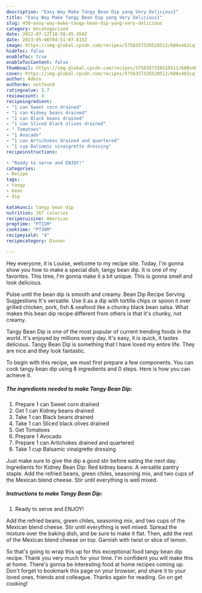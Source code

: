 ```yaml
---
description: "Easy Way Make Tangy Bean Dip yang Very Delicious}"
title: "Easy Way Make Tangy Bean Dip yang Very Delicious}"
slug: 450-easy-way-make-tangy-bean-dip-yang-very-delicious
category: Uncategorized
date: 2022-07-12T18:58:45.454Z
date: 2023-05-06T04:51:07.615Z
image: https://img-global.cpcdn.com/recipes/5758357326528512/680x482cq70/tangy-bean-dip-recipe-main-photo.jpg
hideToc: false
enableToc: true
enableTocContent: false
thumbnail: https://img-global.cpcdn.com/recipes/5758357326528512/680x482cq70/tangy-bean-dip-recipe-main-photo.jpg
cover: https://img-global.cpcdn.com/recipes/5758357326528512/680x482cq70/tangy-bean-dip-recipe-main-photo.jpg
author: Admin
authorAv: notfound
ratingvalue: 3.7
reviewcount: 4
recipeingredient:
- "1 can Sweet corn drained"
- "1 can Kidney beans drained"
- "1 can Black beans drained"
- "1 can Sliced black olives drained"
- " Tomatoes"
- "1 Avocado"
- "1 can Artichokes drained and quartered"
- "1 cup Balsamic vinaigrette dressing"
recipeinstructions:

- "Ready to serve and ENJOY!"
categories:
- Recipe
tags:
- tangy
- bean
- dip

katakunci: tangy bean dip 
nutrition: 267 calories
recipecuisine: American
preptime: "PT15M"
cooktime: "PT30M"
recipeyield: "4"
recipecategory: Dinner

---
```



Hey everyone, it is Louise, welcome to my recipe site. Today, I'm gonna show you how to make a special dish, tangy bean dip. It is one of my favorites. This time, I'm gonna make it a bit unique. This is gonna smell and look delicious.

Pulse until the bean dip is smooth and creamy. Bean Dip Recipe Serving Suggestions It&#39;s versatile. Use it as a dip with tortilla chips or spoon it over grilled chicken, pork, fish &amp; seafood like a chunky black bean salsa. What makes this bean dip recipe different from others is that it&#39;s chunky, not creamy.

Tangy Bean Dip is one of the most popular of current trending foods in the world. It's enjoyed by millions every day. It's easy, it is quick, it tastes delicious. Tangy Bean Dip is something that I have loved my entire life. They are nice and they look fantastic.


To begin with this recipe, we must first prepare a few components. You can cook tangy bean dip using 8 ingredients and 0 steps. Here is how you can achieve it.

<!--inarticleads1-->

##### The ingredients needed to make Tangy Bean Dip:

1. Prepare 1 can Sweet corn drained
1. Get 1 can Kidney beans drained
1. Take 1 can Black beans drained
1. Take 1 can Sliced black olives drained
1. Get  Tomatoes
1. Prepare 1 Avocado
1. Prepare 1 can Artichokes drained and quartered
1. Take 1 cup Balsamic vinaigrette dressing


Just make sure to give the dip a good stir before eating the next day. Ingredients for Kidney Bean Dip: Red kidney beans: A versatile pantry staple. Add the refried beans, green chiles, seasoning mix, and two cups of the Mexican blend cheese. Stir until everything is well mixed. 

<!--inarticleads2-->

##### Instructions to make Tangy Bean Dip:


1. Ready to serve and ENJOY!

Add the refried beans, green chiles, seasoning mix, and two cups of the Mexican blend cheese. Stir until everything is well mixed. Spread the mixture over the baking dish, and be sure to make it flat. Then, add the rest of the Mexican blend cheese on top. Garnish with twist or slice of lemon. 

So that's going to wrap this up for this exceptional food tangy bean dip recipe. Thank you very much for your time. I'm confident you will make this at home. There's gonna be interesting food at home recipes coming up. Don't forget to bookmark this page on your browser, and share it to your loved ones, friends and colleague. Thanks again for reading. Go on get cooking!
